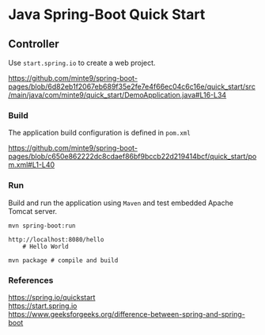 # Java Spring-Boot Quick Start

## Controller

Use `start.spring.io` to create a web project.

https://github.com/minte9/spring-boot-pages/blob/6d82eb1f2067eb689f35e2fe7e4f66ec04c6c16e/quick_start/src/main/java/com/minte9/quick_start/DemoApplication.java#L16-L34

### Build

The application build configuration is defined in `pom.xml` 

https://github.com/minte9/spring-boot-pages/blob/c650e862222dc8cdaef86bf9bccb22d219414bcf/quick_start/pom.xml#L1-L40

### Run

Build and run the application using `Maven` and test embedded Apache Tomcat server.

~~~
mvn spring-boot:run

http://localhost:8080/hello
    # Hello World

mvn package # compile and build
~~~

### References

https://spring.io/quickstart  
https://start.spring.io  
https://www.geeksforgeeks.org/difference-between-spring-and-spring-boot  
